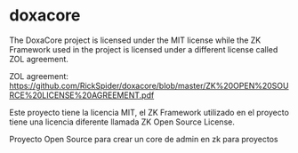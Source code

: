# doxacore

The DoxaCore project is licensed under the MIT license while the ZK Framework used in the project is licensed under a different license called ZOL agreement.

ZOL agreement: https://github.com/RickSpider/doxacore/blob/master/ZK%20OPEN%20SOURCE%20LICENSE%20AGREEMENT.pdf

Este proyecto tiene la licencia MIT, el ZK Framework utilizado en el proyecto tiene una licencia diferente llamada ZK Open Source License. 

Proyecto Open Source para crear un core de admin en zk para proyectos
